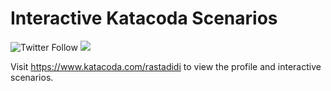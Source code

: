 # Interactive Katacoda Scenarios

![Twitter Follow](https://img.shields.io/twitter/follow/rastadidi?label=Follow%20rastadidi&style=social)
[![](http://shields.katacoda.com/katacoda/rastadidi/count.svg)](https://www.katacoda.com/rastadidi "Get your profile on Katacoda.com")

Visit https://www.katacoda.com/rastadidi to view the profile and interactive scenarios.

